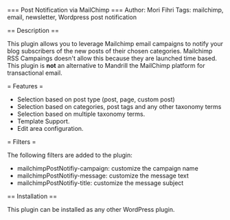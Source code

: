 === Post Notification via MailChimp ===
Author: Mori Fihri
Tags: mailchimp, email, newsletter, Wordpress post notification

== Description ==

This plugin allows you to leverage Mailchimp email campaigns to notify your blog subscribers of the new posts of their chosen categories.
Mailchimp RSS Campaings doesn't allow this because they are launched time based.
This plugin is **not** an alternative to Mandrill the MailChimp platform for transactional email.

= Features =

* Selection based on post type (post, page, custom post)
* Selection based on categories, post tags and any other taxonomy terms
* Selection based on multiple taxonomy terms.
* Template Support.
* Edit area configuration.

= Filters =

The following filters are added to the plugin:

* mailchimpPostNotifiy-campaign: customize the campaign name
* mailchimpPostNotifiy-message: customize the message text
* mailchimpPostNotifiy-title: customize the message subject

== Installation ==

This plugin can be installed as any other WordPress plugin. 
